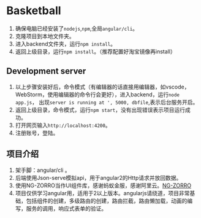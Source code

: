 # Basketball

1. 确保电脑已经安装了`nodejs`,`npm`,全局`angular/cli`。
2. 克隆项目到本地文件夹。
3. 进入backend文件夹，运行`npm install`。
4. 返回上级目录，运行`npm install`。（推荐配置好淘宝镜像再install）

## Development server

1. 以上步骤安装好后，命令模式（有编辑器的话直接用编辑器，如vscode，WebStorm，使用编辑器的命令行会更好），进入backend，运行`node app.js`，
出现`server is running at ', 5000, dbfile`,表示后台服务开启。
2. 返回上级目录，命令模式，运行`npm start`，没有出现错误表示项目运行成功。
3. 打开网页输入`http://localhost:4200`。
4. 注册账号，登陆。

## 项目介绍

1. 架手脚：angular/cli 。
2. 后端使用Json-serve模拟api，用于angular2的Http请求并放回数据。
3. 使用NG-ZORRO当作UI组件库，感谢蚂蚁金服，感谢阿里云。[NG-ZORRO](https://ng.ant.design/#/components/tag)
4. 项目仅供学习angular用，适用于2以上版本。angularjs请绕道，项目非常基础，包括组件的创建，多级路由的创建，路由拦截，路由懒加载，动画的编写，服务的调用，响应式表单的验证。
